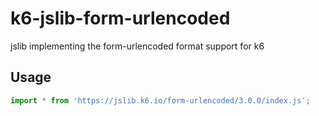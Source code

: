 # k6-jslib-form-urlencoded

jslib implementing the form-urlencoded format support for k6 

## Usage

```js
import * from 'https://jslib.k6.io/form-urlencoded/3.0.0/index.js';
```